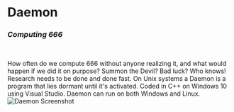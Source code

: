 # Daemon
### *Computing 666*
<br>

How often do we compute 666 without anyone realizing it, and what would happen if we did it on purpose? Summon the Devil? Bad luck? Who knows!  Research needs to be done and done fast. On Unix systems a Daemon is a program that lies dormant until it's activated. Coded in C++ on Windows 10 using Visual Studio.  Daemon can run on both Windows and Linux.
![Daemon Screenshot](https://github.com/powercrypt/Daemon/blob/master/Daemon.png)

